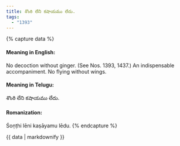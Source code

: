 ```yaml
---
title: శొంఠి లేని కషాయము లేదు.
tags:
  - "1393"
---
```


{% capture data %}
#### Meaning in English:
No decoction without ginger.
(See Nos. 1393, 1437.)
An indispensable accompaniment.
No flying without wings.

#### Meaning in Telugu:
శొంఠి లేని కషాయము లేదు.

#### Romanization:
Śoṇṭhi lēni kaṣāyamu lēdu.
{% endcapture %}

{{ data | markdownify }}

